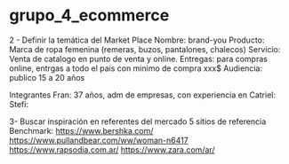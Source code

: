 # grupo_4_ecommerce

2 - Definir la temática del Market Place
Nombre: brand-you
Producto: Marca de ropa femenina (remeras, buzos, pantalones, chalecos)
Servicio: Venta de catalogo en punto de venta y online. 
Entregas: para compras online, entrgas a todo el pais con minimo de compra xxx$
Audiencia: publico 15 a 20 años 

Integrantes
Fran: 37 años, adm de empresas, con experiencia en 
Catriel: 
Stefi: 



3- Buscar inspiración en referentes del mercado 5 sitios de referencia
Benchmark: https://www.bershka.com/  
https://www.pullandbear.com/ww/woman-n6417
https://www.rapsodia.com.ar/
https://www.zara.com/ar/




